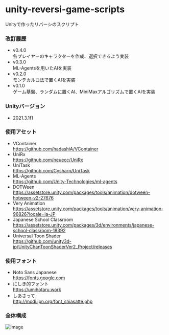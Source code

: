 # unity-reversi-game-scripts
Unityで作ったリバーシのスクリプト</br>
### 改訂履歴
- v0.4.0</br>各プレイヤーのキャラクターを作成、選択できるよう実装
- v0.3.0</br>ML-Agentsを用いたAIを実装
- v0.2.0</br>モンテカルロ法で置くAIを実装
- v0.1.0</br>ゲーム基盤、ランダムに置くAI、MiniMaxアルゴリズムで置くAIを実装
### Unityバージョン<br>
- 2021.3.1f1<br>
### 使用アセット<br>
- VContainer<br>https://github.com/hadashiA/VContainer
- UniRx<br>https://github.com/neuecc/UniRx
- UniTask<br>https://github.com/Cysharp/UniTask
- ML-Agents<br>https://github.com/Unity-Technologies/ml-agents
- DOTWeen<br>https://assetstore.unity.com/packages/tools/animation/dotween-hotween-v2-27676
- Very Animation<br>https://assetstore.unity.com/packages/tools/animation/very-animation-96826?locale=ja-JP
- Japanese School Classroom<br>https://assetstore.unity.com/packages/3d/environments/japanese-school-classroom-18392
- Universal Toon Shader<br>https://github.com/unity3d-jp/UnityChanToonShaderVer2_Project/releases
### 使用フォント<br>
- Noto Sans Japanese<br>https://fonts.google.com
- にしき的フォント<br>https://umihotaru.work
- しあさって<br>http://modi.jpn.org/font_shiasatte.php
### 全体構成
![image](https://user-images.githubusercontent.com/77447256/173171317-a7f7a288-6e54-43e2-b9cd-107d3364601a.png)
